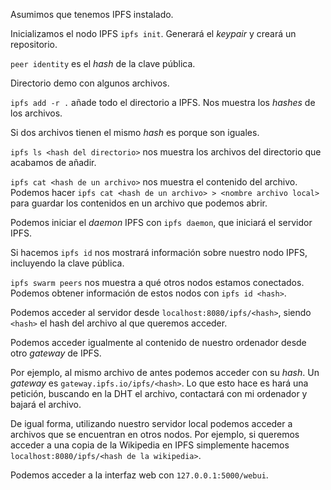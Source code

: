 Asumimos que tenemos IPFS instalado.

Inicializamos el nodo IPFS `ipfs init`. Generará el *keypair* y creará un repositorio.

`peer identity` es el *hash* de la clave pública.

Directorio demo con algunos archivos.

`ipfs add -r .` añade todo el directorio a IPFS. Nos muestra los *hashes* de los archivos.

Si dos archivos tienen el mismo *hash* es porque son iguales.

`ipfs ls <hash del directorio>` nos muestra los archivos del directorio que acabamos de añadir.

`ipfs cat <hash de un archivo>` nos muestra el contenido del archivo.
Podemos hacer `ipfs cat <hash de un archivo> > <nombre archivo local>` para guardar los contenidos en un archivo que podemos abrir.

Podemos iniciar el *daemon* IPFS con `ipfs daemon`, que iniciará el servidor IPFS.

Si hacemos `ipfs id` nos mostrará información sobre nuestro nodo IPFS, incluyendo la clave pública.

`ipfs swarm peers` nos muestra a qué otros nodos estamos conectados. Podemos obtener  información de estos nodos con `ipfs id <hash>`.

Podemos acceder al servidor desde `localhost:8080/ipfs/<hash>`, siendo `<hash>` el hash del archivo al que queremos acceder.

Podemos acceder igualmente al contenido de nuestro ordenador desde otro *gateway* de IPFS.

Por ejemplo, al mismo archivo de antes podemos acceder con su *hash*. Un *gateway* es `gateway.ipfs.io/ipfs/<hash>`. Lo que esto hace es hará una petición, buscando en la DHT el archivo, contactará con mi ordenador y bajará el archivo.

De igual forma, utilizando nuestro servidor local podemos acceder a archivos que se encuentran en otros nodos. Por ejemplo, si queremos acceder a una copia de la Wikipedia en IPFS simplemente hacemos `localhost:8080/ipfs/<hash de la wikipedia>`.

Podemos acceder a la interfaz web con `127.0.0.1:5000/webui`.